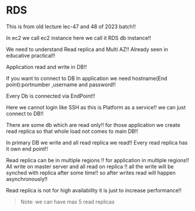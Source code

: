 # RDS 

This is from old lecture lec-47 and 48 of 2023 batch!!

In ec2 we call ec2 instance here we call it RDS db instance!!

We need to understand Read replica and Multi AZ!! Already seen in educative practical!!

Application read and write in DB!!

If you want to connect to DB In application we need hostname(End point):portnumber ,username and password!!

Every Db is connected via EndPoint!!

Here we cannot login like SSH as this is Platform as a service!! we can just connect to DB!!

There are some db which are read only!! for those application we create read replica so that whole load not comes to main DB!!

In primary DB we write and all read replica we read!! Every read replica has it own end point!!

Read replica can be in multiple regions !! for application in multiple regions!! All write on master server
and all read on replica !! all the write will be synched with replica after some time!! so after writes read will happen
asynchronously!!

Read replica is not for high availability it is just to increase performance!!

>Note: we can have max 5 read replicas
































